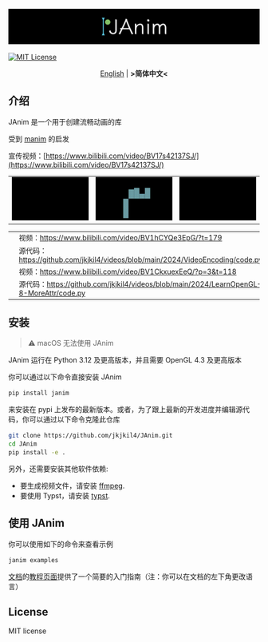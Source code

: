 ![logo](logo.png)

[![MIT License](https://img.shields.io/badge/license-MIT-blue.svg?style=flat)](http://choosealicense.com/licenses/mit/)

<div align="center">

[English](README.md) | **&gt;简体中文&lt;**

</div>

## 介绍
JAnim 是一个用于创建流畅动画的库

受到 [manim](https://github.com/3b1b/manim) 的启发

宣传视频：[https://www.bilibili.com/video/BV17s42137SJ/](https://www.bilibili.com/video/BV17s42137SJ/)

<table>
  <tr>
    <td>
      <img src="./assets/TextExample.gif"/>
    </td>
    <td>
      <img src="./assets/RiemmanIntegral.gif"/>
    </td>
    <td>
      <img src="./assets/NumberPlaneExample.gif"/>
    </td>
  </tr>
</table>

<!-- ffmpeg -i xxx.mp4 -filter:v "setpts=0.5*PTS" -r 15 -s 480x270 xxx.gif -->

<table style="table-layout: fixed; width: 100%;">
  <tr>
    <td rowspan="2" style="width: 40%">
      <img src="./assets/RealSolution.gif">
    </td>
    <td style="width: 60%">
      视频：<a href="https://www.bilibili.com/video/BV1hCYQe3EpG/?t=179">https://www.bilibili.com/video/BV1hCYQe3EpG/?t=179</a>
    </td>
  </tr>
  <tr>
    <td style="width: 60%">
      源代码：<a href="https://github.com/jkjkil4/videos/blob/main/2024/VideoEncoding/code.py">https://github.com/jkjkil4/videos/blob/main/2024/VideoEncoding/code.py</a>
    </td>
  </tr>

  <tr>
    <td rowspan="2" style="width: 40%">
      <img src="./assets/FragInterp.gif">
    </td>
    <td style="width: 60%">
      视频：<a href="https://www.bilibili.com/video/BV1CkxuexEeQ/?p=3&t=118">https://www.bilibili.com/video/BV1CkxuexEeQ/?p=3&t=118</a>
    </td>
  </tr>
  <tr>
    <td style="width: 60%">
      源代码：<a href="https://github.com/jkjkil4/videos/blob/main/2024/LearnOpenGL-8-MoreAttr/code.py">https://github.com/jkjkil4/videos/blob/main/2024/LearnOpenGL-8-MoreAttr/code.py</a>
    </td>
  </tr>
</table>

## 安装

> ⚠️ macOS 无法使用 JAnim

JAnim 运行在 Python 3.12 及更高版本，并且需要 OpenGL 4.3 及更高版本

你可以通过以下命令直接安装 JAnim
```sh
pip install janim
```
来安装在 pypi 上发布的最新版本。或者，为了跟上最新的开发进度并编辑源代码，你可以通过以下命令克隆此仓库
```sh
git clone https://github.com/jkjkil4/JAnim.git
cd JAnim
pip install -e .
```

另外，还需要安装其他软件依赖:
- 要生成视频文件，请安装 [ffmpeg](https://ffmpeg.org/).
- 要使用 Typst，请安装 [typst](https://github.com/typst/typst).


## 使用 JAnim

你可以使用如下的命令来查看示例
```sh
janim examples
```

[文档](https://janim.readthedocs.io/zh-cn/latest/index.html)的[教程页面](https://janim.readthedocs.io/zh-cn/latest/tutorial/installation.html)提供了一个简要的入门指南（注：你可以在文档的左下角更改语言）

## License

MIT license

